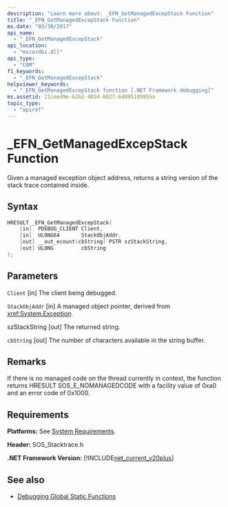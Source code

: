 ```yaml
---
description: "Learn more about: _EFN_GetManagedExcepStack Function"
title: "_EFN_GetManagedExcepStack Function"
ms.date: "03/30/2017"
api_name:
  - "_EFN_GetManagedExcepStack"
api_location:
  - "mscordbi.dll"
api_type:
  - "COM"
f1_keywords:
  - "_EFN_GetManagedExcepStack"
helpviewer_keywords:
  - "_EFN_GetManagedExcepStack function [.NET Framework debugging]"
ms.assetid: 21ceed9e-62b2-4024-b027-6d095109955a
topic_type:
  - "apiref"
---
```

# \_EFN\_GetManagedExcepStack Function

Given a managed exception object address, returns a string version of the stack trace contained inside.

## Syntax

```cpp
HRESULT _EFN_GetManagedExcepStack(
    [in]  PDEBUG_CLIENT Client,
    [in]  ULONG64       StackObjAddr,
    [out] __out_ecount(cbString) PSTR szStackString,
    [out] ULONG         cbString
);
```

## Parameters

 `Client`
 [in] The client being debugged.

 `StackObjAddr`
 [in] A managed object pointer, derived from <xref:System.Exception>.

 szStackString
 [out] The returned string.

 `cbString`
 [out] The number of characters available in the string buffer.

## Remarks

 If there is no managed code on the thread currently in context, the function returns HRESULT SOS_E_NOMANAGEDCODE with a facility value of 0xa0 and an error code of 0x1000.

## Requirements

 **Platforms:** See [System Requirements](../../get-started/system-requirements.md).

 **Header:** SOS_Stacktrace.h

 **.NET Framework Version:** [!INCLUDE[net_current_v20plus](../../../../includes/net-current-v20plus-md.md)]

## See also

- [Debugging Global Static Functions](debugging-global-static-functions.md)
